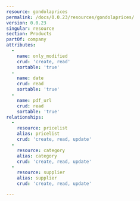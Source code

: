 ```yaml
---
resource: gondolaprices
permalink: /docs/0.0.23/resources/gondolaprices/
version: 0.0.23
singular: resource
section: Products
partOf: company
attributes:
  -
    name: only_modified
    crud: 'create, read'
    sortable: 'true'
  -
    name: date
    crud: read
    sortable: 'true'
  -
    name: pdf_url
    crud: read
    sortable: 'true'
relationships:
  -
    resource: pricelist
    alias: pricelist
    crud: 'create, read, update'
  -
    resource: category
    alias: category
    crud: 'create, read, update'
  -
    resource: supplier
    alias: supplier
    crud: 'create, read, update'

---
```

